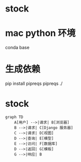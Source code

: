 # stock


# mac python 环境
conda base


# 生成依赖

pip install pipreqs
pipreqs ./


# stock

```mermaid
graph TD
    A[用户] -->|请求| B[浏览器]
    B -->|请求| C[Django 服务器]
    C -->|请求| D[视图]
    D -->|查询| E[模型]
    E -->|访问| F[数据库]
    D -->|返回| G[模板]
    G -->|响应| B
```


